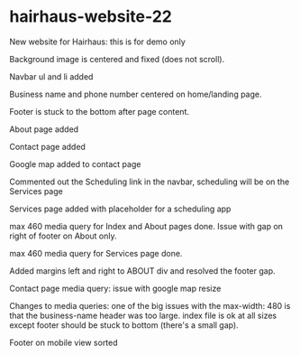 # hairhaus-website-22
New website for Hairhaus: this is for demo only

Background image is centered and fixed (does not scroll).

Navbar ul and li added

Business name and phone number centered on home/landing page.

Footer is stuck to the bottom after page content. 

About page added

Contact page added

Google map added to contact page

Commented out the Scheduling link in the navbar, scheduling will be on the Services page

Services page added with placeholder for a scheduling app

max 460 media query for Index and About pages done. Issue with gap on right of footer on About only. 

max 460 media query for Services page done.

Added margins left and right to ABOUT div and resolved the footer gap.

Contact page media query: issue with google map resize

Changes to media queries: one of the big issues with the max-width: 480 is that the business-name header was too large. index file is ok at all sizes except footer should be stuck to bottom (there's a small gap).

Footer on mobile view sorted
